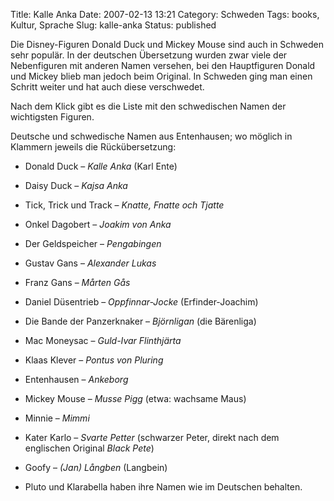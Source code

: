 Title: Kalle Anka
Date: 2007-02-13 13:21
Category: Schweden
Tags: books, Kultur, Sprache
Slug: kalle-anka
Status: published

Die Disney-Figuren Donald Duck und Mickey Mouse sind auch in Schweden
sehr populär. In der deutschen Übersetzung wurden zwar viele der
Nebenfiguren mit anderen Namen versehen, bei den Hauptfiguren Donald und
Mickey blieb man jedoch beim Original. In Schweden ging man einen
Schritt weiter und hat auch diese verschwedet.

Nach dem Klick gibt es die Liste mit den schwedischen Namen der
wichtigsten Figuren. <!--more-->

Deutsche und schwedische Namen aus Entenhausen; wo möglich in Klammern
jeweils die Rückübersetzung:

-   Donald Duck – *Kalle Anka* (Karl Ente)
-   Daisy Duck – *Kajsa Anka*
-   Tick, Trick und Track – *Knatte, Fnatte och Tjatte*
-   Onkel Dagobert – *Joakim von Anka*
-   Der Geldspeicher – *Pengabingen*
-   Gustav Gans – *Alexander Lukas*
-   Franz Gans – *Mårten Gås*
-   Daniel Düsentrieb – *Oppfinnar-Jocke* (Erfinder-Joachim)
-   Die Bande der Panzerknaker – *Björnligan* (die Bärenliga)
-   Mac Moneysac – *Guld-Ivar Flinthjärta*
-   Klaas Klever – *Pontus von Pluring*
-   Entenhausen – *Ankeborg*
-   Mickey Mouse – *Musse Pigg* (etwa: wachsame Maus)
-   Minnie – *Mimmi*
-   Kater Karlo – *Svarte Petter* (schwarzer Peter, direkt nach dem
    englischen Original *Black Pete*)
-   Goofy – *(Jan) Långben* (Langbein)

-   Pluto und Klarabella haben ihre Namen wie im Deutschen behalten.

